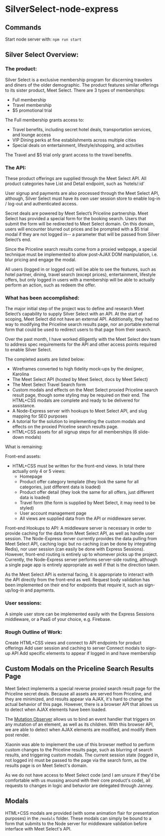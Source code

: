 # SilverSelect-node-express

## Commands
Start node server with:
`npm run start`

## Silver Select Overview:

### The product:
Silver Select is a exclusive membership program for discerning travelers and diners of the older demographic. The product features similar offerings to its sister product, Meet Select. There are 3 types of memberships:
  * Full membership
  * Travel membership
  * $5 promotional trial

The Full membership grants access to:
  * Travel benefits, including secret hotel deals, transportation services, and lounge access
  * VIP Dining perks at fine establishments across multiple cities
  * Special deals on entertainment, lifestyle/shopping, and activities

The Travel and $5 trial only grant access to the travel benefits.

### The API:
These product offerings are supplied through the Meet Select API. All product categories have List and Detail endpoint, such as ‘hotels/:id’

User signup and payments are also processed through the Meet Select API, although, Silver Select must have its own user session store to enable log-in / log-out and authenticated access.

Secret deals are powered by Meet Select’s Priceline partnership. Meet Select has provided a special form for the booking search. Users that submit the form will be redirected to Meet Select domain. On this domain, users will encounter blurred out prices and be prompted with a $5 trial modal if they are not logged in-- a parameter that will be passed from Silver Select’s end.

Since the Priceline search results come from a proxied webpage, a special technique must be implemented to allow post-AJAX DOM manipulation, i.e. blur pricing and engage the modal.

All users (logged in or logged out) will be able to see the features, such as hotel partner, dining, travel search (except prices), entertainment, lifestyle offers, but only logged in users with a membership will be able to actually perform an action, such as redeem the offer.

### What has been accomplished:

The major initial step of the project was to define and research Meet Select’s capability to supply Silver Select with an API. At the start of scoping, Meet Select did not have an external API. Additionally, they had no way to modifying the Priceline search results page, nor an portable external form that could be used to redirect users to that page from their search.

Over the past month, I have worked diligently with the Meet Select dev team to address spec requirements for the API and other access points required to enable Silver Select.

The completed assets are listed below:
  * Wireframes converted to high fidelity mock-ups by the designer, Karolina
  * The Meet Select API (hosted by Meet Select, docs by Meet Select)
  * The Meet Select Travel Search form
  * Custom modals and effects on the Meet Select proxied Priceline search result page, though some styling may be required on their end. The HTML+CSS modals are complete and ready to be delivered for assistance.
  * A Node-Express server with hookups to Meet Select API, and slug mapping for SEO purposes
  * A tutorial for the solution to implementing the custom modals and effects on the proxied Priceline search results page.
  * HTML+CSS assets for all signup steps for all memberships (6 slide-down modals)

What is remaining:

Front-end assets:
  * HTML+CSS must be written for the front-end views. In total there actually only 4 or 5 views:
    * Homepage
    * Product offer category template (they look the same for all categories, just different data is loaded)
    * Product offer detail (they look the same for all offers, just different data is loaded)
    * Travel form (the form is supplied by Meet Select, it may need to be styled)
    * User account management page
    * All views are supplied data from the API or middleware server.

Front-end Hookups to API:
A middleware server is necessary in order to provide caching for the data from Meet Select API, as well as handle user session. The Node-Express server currently provides the data pulling from Meet Select API, caching logic but no caching (can be done by integrating Redis), nor user session (can easily be done with Express Sessions). However, front-end routing is entirely up to whomever picks up the project. Currently, the Node-Express server performs server-side routing, although a single page app is entirely appropriate as well if that is the direction taken.

As the Meet Select API is external facing, it is appropriate to interact with the API directly from the front-end as well. Request body validation has been implemented on their end for endpoints that require it, such as sign-up/log-in and payments.

### User sessions:
A simple user store can be implemented easily with the Express Sessions middleware, or a PaaS of your choice, e.g. Firebase.

### Rough Outline of Work:

Create HTML+CSS views and connect to API endpoints for product offerings
Add user session and caching to server
Connect modals to sign-up API
Add specific elements to appear if logged in and have membership

## Custom Modals on the Priceline Search Results Page
Meet Select implements a special reverse proxied search result page for the Priceline secret deals. Because all assets are served from Priceline, and they are minimized, and results appear via AJAX, it's hard to change the actual behavior of this page. However, there is a browser API that allows us to detect when AJAX elements have been loaded.

The [Mutation Observer](https://developer.mozilla.org/en-US/docs/Web/API/MutationObserver) allows us to bind an event handler that triggers on any mutation of an element, as well as its children. With this browser API, we are able to detect when AJAX elements are modified, and modify them post render.

Xiaonin was able to implement the use of this browser method to perform custom changes to the Priceline results page, such as blurring of search results, and triggering custom modals. The current session state (logged in, not logged in) must be passed to the page via the search form, as the results page is on Meet Select's domain.

As we do not have access to Meet Select code (and I am unsure if they'd be comfortable with us mussing around with their core product's code), all requests to changes in logic and behavior are delegated through Janney.

## Modals
HTML+CSS modals are provided (with some animation flair for presentation purposes) in the `/modals` folder. These modals can simply be bound to a form that submits to the Node server for middleware validation before interface with Meet Select's API.